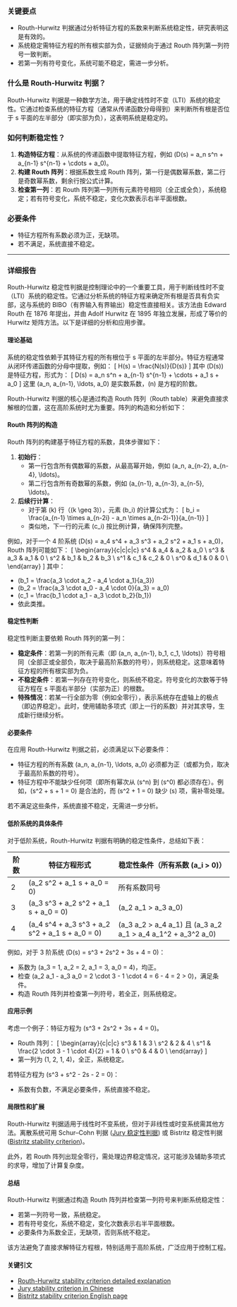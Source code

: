 ### 关键要点
- Routh-Hurwitz 判据通过分析特征方程的系数来判断系统稳定性，研究表明这是有效的。
- 系统稳定需特征方程的所有根实部为负，证据倾向于通过 Routh 阵列第一列符号一致判断。
- 若第一列有符号变化，系统可能不稳定，需进一步分析。

### 什么是 Routh-Hurwitz 判据？
Routh-Hurwitz 判据是一种数学方法，用于确定线性时不变（LTI）系统的稳定性。它通过检查系统的特征方程（通常从传递函数分母得到）来判断所有根是否位于 s 平面的左半部分（即实部为负），这表明系统是稳定的。

### 如何判断稳定性？
1. **构造特征方程**：从系统的传递函数中提取特征方程，例如 \(D(s) = a_n s^n + a_{n-1} s^{n-1} + \cdots + a_0\)。
2. **构建 Routh 阵列**：根据系数生成 Routh 阵列，第一行是偶数幂系数，第二行是奇数幂系数，剩余行按公式计算。
3. **检查第一列**：若 Routh 阵列第一列所有元素符号相同（全正或全负），系统稳定；若有符号变化，系统不稳定，变化次数表示右半平面根数。

### 必要条件
- 特征方程所有系数必须为正，无缺项。
- 若不满足，系统直接不稳定。

---

### 详细报告

Routh-Hurwitz 稳定性判据是控制理论中的一个重要工具，用于判断线性时不变（LTI）系统的稳定性。它通过分析系统的特征方程来确定所有根是否具有负实部，这与系统的 BIBO（有界输入有界输出）稳定性直接相关。该方法由 Edward Routh 在 1876 年提出，并由 Adolf Hurwitz 在 1895 年独立发展，形成了等价的 Hurwitz 矩阵方法。以下是详细的分析和应用步骤。

#### 理论基础
系统的稳定性依赖于其特征方程的所有根位于 s 平面的左半部分。特征方程通常从闭环传递函数的分母中提取，例如：
\[
H(s) = \frac{N(s)}{D(s)}
\]
其中 \(D(s)\) 是特征方程，形式为：
\[
D(s) = a_n s^n + a_{n-1} s^{n-1} + \cdots + a_1 s + a_0
\]
这里 \(a_n, a_{n-1}, \ldots, a_0\) 是实数系数，\(n\) 是方程的阶数。

Routh-Hurwitz 判据的核心是通过构造 Routh 阵列（Routh table）来避免直接求解根的位置，这在高阶系统时尤为重要。阵列的构造和分析如下：

#### Routh 阵列的构造
Routh 阵列的构建基于特征方程的系数，具体步骤如下：
1. **初始行**：
   - 第一行包含所有偶数幂的系数，从最高幂开始，例如 \(a_n, a_{n-2}, a_{n-4}, \ldots\)。
   - 第二行包含所有奇数幂的系数，例如 \(a_{n-1}, a_{n-3}, a_{n-5}, \ldots\)。
2. **后续行计算**：
   - 对于第 \(k\) 行（\(k \geq 3\)），元素 \(b_i\) 的计算公式为：
     \[
     b_i = \frac{a_{n-1} \times a_{n-2i} - a_n \times a_{n-2i-1}}{a_{n-1}}
     \]
   - 类似地，下一行的元素 \(c_i\) 按比例计算，确保阵列完整。

例如，对于一个 4 阶系统 \(D(s) = a_4 s^4 + a_3 s^3 + a_2 s^2 + a_1 s + a_0\)，Routh 阵列可能如下：
\[
\begin{array}{c|c|c|c}
s^4 & a_4 & a_2 & a_0 \\
s^3 & a_3 & a_1 & 0 \\
s^2 & b_1 & b_2 & b_3 \\
s^1 & c_1 & c_2 & 0 \\
s^0 & d_1 & 0 & 0 \\
\end{array}
\]
其中：
- \(b_1 = \frac{a_3 \cdot a_2 - a_4 \cdot a_1}{a_3}\)
- \(b_2 = \frac{a_3 \cdot a_0 - a_4 \cdot 0}{a_3} = a_0\)
- \(c_1 = \frac{b_1 \cdot a_1 - a_3 \cdot b_2}{b_1}\)
- 依此类推。

#### 稳定性判断
稳定性判断主要依赖 Routh 阵列的第一列：
- **稳定条件**：若第一列的所有元素（即 \(a_n, a_{n-1}, b_1, c_1, \ldots\)）符号相同（全部正或全部负，取决于最高阶系数的符号），则系统稳定。这意味着特征方程的所有根实部为负。
- **不稳定条件**：若第一列存在符号变化，则系统不稳定。符号变化的次数等于特征方程在 s 平面右半部分（实部为正）的根数。
- **特殊情况**：若某一行全部为零（例如全零行），表示系统存在虚轴上的极点（即边界稳定）。此时，使用辅助多项式（即上一行的系数）并对其求导，生成新行继续分析。

#### 必要条件
在应用 Routh-Hurwitz 判据之前，必须满足以下必要条件：
- 特征方程的所有系数 \(a_n, a_{n-1}, \ldots, a_0\) 必须都为正（或都为负，取决于最高阶系数的符号）。
- 特征方程中不能缺少任何项（即所有幂次从 \(s^n\) 到 \(s^0\) 都必须存在）。例如，\(s^2 + s + 1 = 0\) 是合法的，而 \(s^2 + 1 = 0\) 缺少 \(s\) 项，需补零处理。

若不满足这些条件，系统直接不稳定，无需进一步分析。

#### 低阶系统的具体条件
对于低阶系统，Routh-Hurwitz 判据有明确的稳定性条件，总结如下表：

| 阶数 | 特征方程形式                          | 稳定性条件（所有系数 \(a_i > 0\)）                     |
|------|---------------------------------------|---------------------------------------------------|
| 2    | \(a_2 s^2 + a_1 s + a_0 = 0\)         | 所有系数同号                                     |
| 3    | \(a_3 s^3 + a_2 s^2 + a_1 s + a_0 = 0\) | \(a_2 a_1 > a_3 a_0\)                           |
| 4    | \(a_4 s^4 + a_3 s^3 + a_2 s^2 + a_1 s + a_0 = 0\) | \(a_3 a_2 > a_4 a_1\) 且 \(a_3 a_2 a_1 > a_4 a_1^2 + a_3^2 a_0\) |

例如，对于 3 阶系统 \(D(s) = s^3 + 2s^2 + 3s + 4 = 0\)：
- 系数为 \(a_3 = 1, a_2 = 2, a_1 = 3, a_0 = 4\)，均正。
- 检查 \(a_2 a_1 - a_3 a_0 = 2 \cdot 3 - 1 \cdot 4 = 6 - 4 = 2 > 0\)，满足条件。
- 构造 Routh 阵列并检查第一列符号，若全正，则系统稳定。

#### 应用示例
考虑一个例子：特征方程为 \(s^3 + 2s^2 + 3s + 4 = 0\)。
- Routh 阵列：
  \[
  \begin{array}{c|c|c}
  s^3 & 1 & 3 \\
  s^2 & 2 & 4 \\
  s^1 & \frac{2 \cdot 3 - 1 \cdot 4}{2} = 1 & 0 \\
  s^0 & 4 & 0 \\
  \end{array}
  \]
- 第一列为 \(1, 2, 1, 4\)，全正，系统稳定。

若特征方程为 \(s^3 + s^2 - 2s - 2 = 0\)：
- 系数有负数，不满足必要条件，系统直接不稳定。

#### 局限性和扩展
Routh-Hurwitz 判据适用于线性时不变系统，但对于非线性或时变系统需其他方法。离散系统可用 Schur–Cohn 判据 ([Jury 稳定性判据](https://zh.wikipedia.org/wiki/Jury%E7%A8%B3%E5%AE%9A%E6%80%A7%E5%88%A4%E6%8D%AE)) 或 Bistritz 稳定性判据 ([Bistritz stability criterion](https://en.wikipedia.org/wiki/Bistritz_stability_criterion))。

此外，若 Routh 阵列出现全零行，需处理边界稳定情况，这可能涉及辅助多项式的求导，增加了计算复杂度。

#### 总结
Routh-Hurwitz 判据通过构造 Routh 阵列并检查第一列符号来判断系统稳定性：
- 若第一列符号一致，系统稳定。
- 若有符号变化，系统不稳定，变化次数表示右半平面根数。
- 必要条件为系数全正，无缺项，否则系统不稳定。

该方法避免了直接求解特征方程根，特别适用于高阶系统，广泛应用于控制工程。

#### 关键引文
- [Routh-Hurwitz stability criterion detailed explanation](https://en.wikipedia.org/wiki/Routh%E2%80%93Hurwitz_stability_criterion)
- [Jury stability criterion in Chinese](https://zh.wikipedia.org/wiki/Jury%E7%A8%B3%E5%AE%9A%E6%80%A7%E5%88%A4%E6%8D%AE)
- [Bistritz stability criterion English page](https://en.wikipedia.org/wiki/Bistritz_stability_criterion)